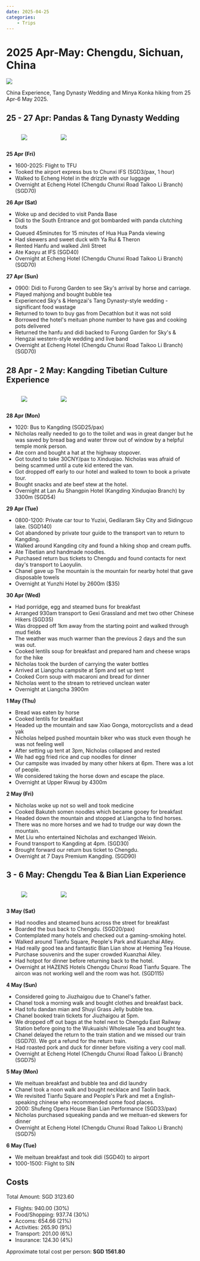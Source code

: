 ```yaml
---
date: 2025-04-25
categories:
    - Trips
---
```


# 2025 Apr-May: Chengdu, Sichuan, China

![](../../static/blog/2025-04/hanfu.png)

China Experience, Tang Dynasty Wedding and Minya Konka hiking from 25 Apr-6 May 2025.

<!-- more -->

## 25 - 27 Apr: Pandas & Tang Dynasty Wedding

<div style="display: flex; gap: 10px;">
  <figure style="max-width:300px">
    <img src="/static/blog/2025-04/wedding.png" loading="lazy"/>
  </figure>
  <figure style="max-width:300px">
    <img src="/static/blog/2025-04/meituan.png" loading="lazy"/>
  </figure>
</div>

**25 Apr (Fri)**

-   1600-2025: Flight to TFU
-   Tooked the airport express bus to Chunxi IFS (SGD3/pax, 1 hour)
-   Walked to Echeng Hotel in the drizzle with our luggage
-   Overnight at Echeng Hotel (Chengdu Chunxi Road Taikoo Li Branch) (SGD70)

**26 Apr (Sat)**

-   Woke up and decided to visit Panda Base
-   Didi to the South Entrance and got bombarded with panda clutching touts
-   Queued 45minutes for 15 minutes of Hua Hua Panda viewing
-   Had skewers and sweet duck with Ya Rui & Theron
-   Rented Hanfu and walked Jinli Street
-   Ate Kaoyu at IFS (SGD40)
-   Overnight at Echeng Hotel (Chengdu Chunxi Road Taikoo Li Branch) (SGD70)

**27 Apr (Sun)**

-   0900: Didi to Furong Garden to see Sky's arrival by horse and carriage.
-   Played mahjong and bought bubble tea
-   Experienced Sky's & Hengzai's Tang Dynasty-style wedding - significant food wastage
-   Returned to town to buy gas from Decathlon but it was not sold
-   Borrowed the hotel's meituan phone number to have gas and cooking pots delivered
-   Returned the hanfu and didi backed to Furong Garden for Sky's & Hengzai western-style wedding and live band
-   Overnight at Echeng Hotel (Chengdu Chunxi Road Taikoo Li Branch) (SGD70)

## 28 Apr - 2 May: Kangding Tibetian Culture Experience

<div style="display: flex; gap: 10px;">
  <figure style="max-width:300px">
    <img src="/static/blog/2025-04/minya.png" loading="lazy"/>
  </figure>
  <figure style="max-width:300px">
    <img src="/static/blog/2025-04/horse.png" loading="lazy"/>
  </figure>
</div>

**28 Apr (Mon)**
-   1020: Bus to Kangding (SGD25/pax)
-   Nicholas really needed to go to the toilet and was in great danger but he was saved by bread bag and water throw out of window by a helpful temple monk person.
-   Ate corn and bought a hat at the highway stopover.
-   Got touted to take 30CNY/pax to Xinduqiao. Nicholas was afraid of being scammed until a cute kid entered the van.
-   Got dropped off early to our hotel and walked to town to book a private tour.
-   Bought snacks and ate beef stew at the hotel.
-   Overnight at Lan Au Shangpin Hotel (Kangding Xinduqiao Branch) by 3300m (SGD54)

**29 Apr (Tue)**

-   0800-1200: Private car tour to Yuzixi, Gedilaram Sky City and Sidingcuo lake. (SGD140)
-   Got abandoned by private tour guide to the transport van to return to Kangding.
-   Walked around Kangding city and found a hiking shop and cream puffs.
-   Ate Tibetian and handmade noodles.
-   Purchased return bus tickets to Chengdu and found contacts for next day's transport to Laoyulin.
-   Chanel gave up The mountain is the mountain for nearby hotel that gave disposable towels
-   Overnight at Yunzhi Hotel by 2600m ($35)

**30 Apr (Wed)**

-   Had porridge, egg and steamed buns for breakfast
-   Arranged 930am transport to Gexi Grassland and met two other Chinese Hikers (SGD35)
-   Was dropped off 1km away from the starting point and walked through mud fields
-   The weather was much warmer than the previous 2 days and the sun was out.
-   Cooked lentils soup for breakfast and prepared ham and cheese wraps for the hike
-   Nicholas took the burden of carrying the water bottles
-   Arrived at Liangcha campsite at 5pm and set up tent
-   Cooked Corn soup with macaroni and bread for dinner
-   Nicholas went to the stream to retrieved unclean water
-   Overnight at Liangcha 3900m

**1 May (Thu)**

-   Bread was eaten by horse
-   Cooked lentils for breakfast
-   Headed up the mountain and saw Xiao Gonga, motorcyclists and a dead yak
-   Nicholas helped pushed mountain biker who was stuck even though he was not feeling well
-   After setting up tent at 3pm, Nicholas collapsed and rested
-   We had egg fried rice and cup noodles for dinner
-   Our campsite was invaded by many other hikers at 6pm. There was a lot of people.
-   We considered taking the horse down and escape the place.
-   Overnight at Upper Riwuqi by 4300m

**2 May (Fri)**

-   Nicholas woke up not so well and took medicine
-   Cooked Bakuteh somen noodles which became gooey for breakfast
-   Headed down the mountain and stopped at Liangcha to find horses.
-   There was no more horses and we had to trudge our way down the mountain.
-   Met Liu who entertained Nicholas and exchanged Weixin.
-   Found transport to Kangding at 4pm. (SGD30)
-   Brought forward our return bus ticket to Chengdu.
-   Overnight at 7 Days Premium Kangding. (SGD90)

## 3 - 6 May: Chengdu Tea & Bian Lian Experience

<div style="display: flex; gap: 10px;">
  <figure style="max-width:300px">
    <img src="/static/blog/2025-04/tea.png" loading="lazy"/>
  </figure>
  <figure style="max-width:300px">
    <img src="/static/blog/2025-04/bianlian.png" loading="lazy"/>
  </figure>
</div>

**3 May (Sat)**

-   Had noodles and steamed buns across the street for breakfast
-   Boarded the bus back to Chengdu. (SGD20/pax)
-   Contemplated many hotels and checked out a gaming-smoking hotel.
-   Walked around Tianfu Square, People's Park and Kuanzhai Alley.
-   Had really good tea and fantastic Bian Lian show at Heming Tea House.
-   Purchase souvenirs and the super crowded Kuanzhai Alley.
-   Had hotpot for dinner before returning back to the hotel.
-   Overnight at HAZENS Hotels Chengdu Chunxi Road Tianfu Square. The aircon was not working well and the room was hot. (SGD115)

**4 May (Sun)**

-   Considered going to Jiuzhaigou due to Chanel's father.
-   Chanel took a morning walk and bought clothes and breakfast back.
-   Had tofu dandan mian and Shuyi Grass Jelly bubble tea.
-   Chanel booked train tickets for Jiuzhaigou at 5pm.
-   We dropped off out bags at the hotel next to Chengdu East Railway Station before going to the Wukuaishi Wholesale Tea and bought tea.
-   Chanel delayed the return to the train station and we missed our train (SGD70). We got a refund for the return train.
-   Had roasted pork and duck for dinner before visiting a very cool mall.
-   Overnight at Echeng Hotel (Chengdu Chunxi Road Taikoo Li Branch) (SGD75)

**5 May (Mon)**

-   We meituan breakfast and bubble tea and did laundry
-   Chanel took a noon walk and bought necklace and Taolin back.
-   We revisited Tianfu Square and People's Park and met a English-speaking chinese who recommended some food places.
-   2000: Shufeng Opera House Bian Lian Performance (SGD33/pax)
-   Nicholas purchased squeaking panda and we meituan-ed skewers for dinner
-   Overnight at Echeng Hotel (Chengdu Chunxi Road Taikoo Li Branch) (SGD75)

**6 May (Tue)**

-   We meituan breakfast and took didi (SGD40) to airport
-   1000-1500: Flight to SIN

## Costs

Total Amount: SGD 3123.60

-   Flights: 940.00 (30%)
-   Food/Shopping: 937.74 (30%)
-   Accoms: 654.66 (21%)
-   Activities: 265.90 (9%)
-   Transport: 201.00 (6%)
-   Insurance: 124.30 (4%)

Approximate total cost per person: **SGD 1561.80**
